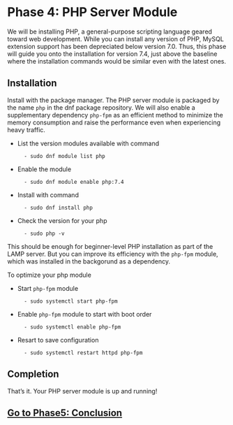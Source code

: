 # Phase 4: PHP Server Module
We will be installing PHP, a general-purpose scripting language geared toward web development. While you can install any version of PHP, MySQL extension support has been depreciated below version 7.0. Thus, this phase will guide you onto the installation for version 7.4, just above the baseline where the installation commands would be similar even with the latest ones.

## Installation
Install with the package manager. The PHP server module is packaged by the name `php` in the dnf package repository. We will also enable a supplementary dependency `php-fpm` as an efficient method to minimize the memory consumption and raise the performance even when experiencing heavy traffic.
- List the version modules available with command

        - sudo dnf module list php 
- Enable the module

        - sudo dnf module enable php:7.4
- Install with command

        - sudo dnf install php
- Check the version for your php 

        - sudo php -v

This should be enough for beginner-level PHP installation as part of the LAMP server. But you can improve its efficiency with the `php-fpm` module, which was installed in the backgorund as a dependency.

To optimize your php module 
- Start `php-fpm` module

        - sudo systemctl start php-fpm 
- Enable `php-fpm` module to start with boot order

        - sudo systemctl enable php-fpm

- Resart to save configuration

        - sudo systemctl restart httpd php-fpm

## Completion
That’s it. Your PHP server module is up and running!

## [Go to Phase5: Conclusion](../phase5/README.md)